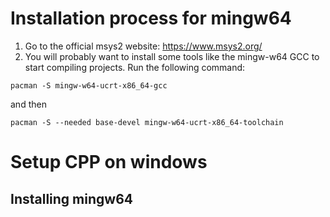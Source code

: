 # Installation process for mingw64

1. Go to the official msys2 website: https://www.msys2.org/
2. You will probably want to install some tools like the mingw-w64 GCC to start compiling projects. Run the following command:

```shell
pacman -S mingw-w64-ucrt-x86_64-gcc
```
and then

```shell
pacman -S --needed base-devel mingw-w64-ucrt-x86_64-toolchain
```



# Setup CPP on windows

## Installing mingw64

